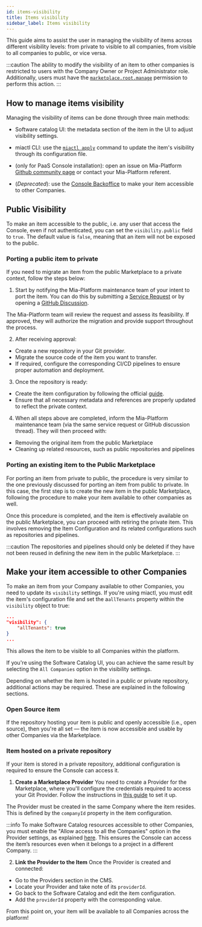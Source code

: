 ```yaml
---
id: items-visibility
title: Items visibility
sidebar_label: Items visibility
---
```


<!-- As a Console user, you can access both your Company’s Software Catalog and the Marketplace.

The Marketplace is a key resource within the development platform, providing a vast library of ready-to-use components designed to support the setup of a Company's project architecture, supported by Mia-Platform. In addition to these public items, the Marketplace also provides access to items created within your Company’s Software Catalog, which are exclusive to your company. These company-specific items are only visible and accessible to your own company. -->

This guide aims to assist the user in managing the visibility of items across different visibility levels: from private to visible to all companies, from visible to all companies to public, or vice versa.

:::caution
The ability to modify the visibility of an item to other companies is restricted to users with the Company Owner or Project Administrator role. Additionally, users must have the [`marketplace.root.manage`](/development_suite/identity-and-access-management/console-levels-and-permission-management.md#console-root-level-permissions) permission to perform this action.
:::

## How to manage items visibility 

Managing the visibility of items can be done through three main methods:

- Software catalog UI: the metadata section of the item in the UI to adjust visibility settings.
- miactl CLI: use the [`miactl apply`](/cli/miactl/30_commands.md#apply-1) command to update the item's visibility through its configuration file.
- (only for PaaS Console installation): open an issue on Mia-Platform [Github community page](https://github.com/mia-platform/community) or contact your Mia-Platform referent.

- (_Deprecated_): use the [Console Backoffice](/microfrontend-composer/previous-tools/cms/guide_cms.md) to make your item accessible to other Companies.

## Public Visibility

To make an item accessible to the public, i.e. any user that access the Console, even if not authenticated, you can set the `visibility.public` field to `true`. The default value is `false`, meaning that an item will not be exposed to the public.

### Porting a public item to private

If you need to migrate an item from the public Marketplace to a private context, follow the steps below:

1. Start by notifying the Mia-Platform maintenance team of your intent to port the item. You can do this by submitting a [Service Request](https://makeitapp.atlassian.net/servicedesk/customer/portal/21) or by opening a [GitHub Discussion](https://github.com/mia-platform/community).

The Mia-Platform team will review the request and assess its feasibility. If approved, they will authorize the migration and provide support throughout the process.

2. After receiving approval:
- Create a new repository in your Git provider.
- Migrate the source code of the item you want to transfer.
- If required, configure the corresponding CI/CD pipelines to ensure proper automation and deployment.

3. Once the repository is ready:
- Create the item configuration by following the official [guide](/software-catalog/items-management/overview.md).
- Ensure that all necessary metadata and references are properly updated to reflect the private context.

4. When all steps above are completed, inform the Mia-Platform maintenance team (via the same service request or GitHub discussion thread). They will then proceed with:
- Removing the original item from the public Marketplace
- Cleaning up related resources, such as public repositories and pipelines

### Porting an existing item to the Public Marketplace

For porting an item from private to public, the procedure is very similar to the one previously discussed for porting an item from public to private. In this case, the first step is to create the new item in the public Marketplace, following the procedure to make your item available to other companies as well.

Once this procedure is completed, and the item is effectively available on the public Marketplace, you can proceed with retiring the private item. This involves removing the Item Configuration and its related configurations such as repositories and pipelines.

:::caution
The repositories and pipelines should only be deleted if they have not been reused in defining the new item in the public Marketplace.
:::

## Make your item accessible to other Companies

To make an item from your Company available to other Companies, you need to update its `visibility` settings.
If you're using miactl, you must edit the item's configuration file and set the a`allTenants` property within the `visibility` object to true:

```json
...
"visibility": {
    "allTenants": true
}
...
```
This allows the item to be visible to all Companies within the platform.

If you're using the Software Catalog UI, you can achieve the same result by selecting the `All Companies` option in the visibility settings.

Depending on whether the item is hosted in a public or private repository, additional actions may be required. These are explained in the following sections.

### Open Source item

If the repository hosting your item is public and openly accessible (i.e., open source), then you're all set — the item is now accessible and usable by other Companies via the Marketplace.

### Item hosted on a private repository

If your item is stored in a private repository, additional configuration is required to ensure the Console can access it.

1. **Create a Marketplace Provider**
You need to create a Provider for the Marketplace, where you'll configure the credentials required to access your Git Provider. Follow the instructions in [this guide](/console/company-configuration/providers/configure-marketplace-provider.mdx) to set it up.

The Provider must be created in the same Company where the item resides. This is defined by the `companyId` property in the item configuration.

:::info
To make Software Catalog resources accessible to other Companies, you must enable the "Allow access to all the Companies" option in the Provider settings, as explained [here](/console/company-configuration/providers/configure-marketplace-provider.mdx#step-2-provider-details).
This ensures the Console can access the item’s resources even when it belongs to a project in a different Company.
:::

2. **Link the Provider to the Item**
Once the Provider is created and connected:
- Go to the Providers section in the CMS.
- Locate your Provider and take note of its `providerId`.
- Go back to the Software Catalog and edit the item configuration.
- Add the `providerId` property with the corresponding value.

From this point on, your item will be available to all Companies across the platform!